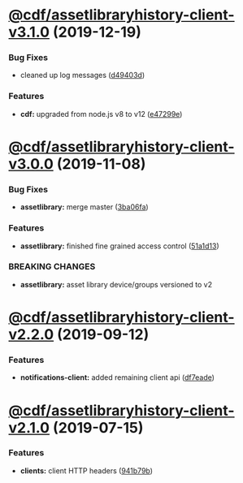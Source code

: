 # [@cdf/assetlibraryhistory-client-v3.1.0](https://git-codecommit.us-west-2.amazonaws.com/v1/repos/cdf-core/compare/@cdf/assetlibraryhistory-client-v3.0.0...@cdf/assetlibraryhistory-client-v3.1.0) (2019-12-19)


### Bug Fixes

* cleaned up log messages ([d49403d](https://git-codecommit.us-west-2.amazonaws.com/v1/repos/cdf-core/commit/d49403d11f3f73ea8c5ce061bfa790ec40cd8c13))


### Features

* **cdf:** upgraded from node.js v8 to v12 ([e47299e](https://git-codecommit.us-west-2.amazonaws.com/v1/repos/cdf-core/commit/e47299ee399acf6554a0845048c4fed99251c2b1))

# [@cdf/assetlibraryhistory-client-v3.0.0](https://git-codecommit.us-west-2.amazonaws.com/v1/repos/cdf-core/compare/@cdf/assetlibraryhistory-client-v2.2.0...@cdf/assetlibraryhistory-client-v3.0.0) (2019-11-08)


### Bug Fixes

* **assetlibrary:** merge master ([3ba06fa](https://git-codecommit.us-west-2.amazonaws.com/v1/repos/cdf-core/commit/3ba06fa9fc5b264ceaed0f97ccf45fab97d57a08))


### Features

* **assetlibrary:** finished fine grained access control ([51a1d13](https://git-codecommit.us-west-2.amazonaws.com/v1/repos/cdf-core/commit/51a1d134ec48be2d62edc575998752ff866230bf))


### BREAKING CHANGES

* **assetlibrary:** asset library device/groups versioned to v2

# [@cdf/assetlibraryhistory-client-v2.2.0](https://git-codecommit.us-west-2.amazonaws.com/v1/repos/cdf-core/compare/@cdf/assetlibraryhistory-client-v2.1.0...@cdf/assetlibraryhistory-client-v2.2.0) (2019-09-12)


### Features

* **notifications-client:** added remaining client api ([df7eade](https://git-codecommit.us-west-2.amazonaws.com/v1/repos/cdf-core/commit/df7eade))

# [@cdf/assetlibraryhistory-client-v2.1.0](https://git-codecommit.us-west-2.amazonaws.com/v1/repos/cdf-core/compare/@cdf/assetlibraryhistory-client-v2.0.0...@cdf/assetlibraryhistory-client-v2.1.0) (2019-07-15)


### Features

* **clients:** client HTTP headers ([941b79b](https://git-codecommit.us-west-2.amazonaws.com/v1/repos/cdf-core/commit/941b79b))
